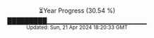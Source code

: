 <p align="center">
⏳Year Progress (30.54 %) <br>
█████████▁▁▁▁▁▁▁▁▁▁▁▁▁▁▁▁▁▁▁▁▁ <br>
<sub>Updated: Sun, 21 Apr 2024 18:20:33 GMT</sub>
</p>

